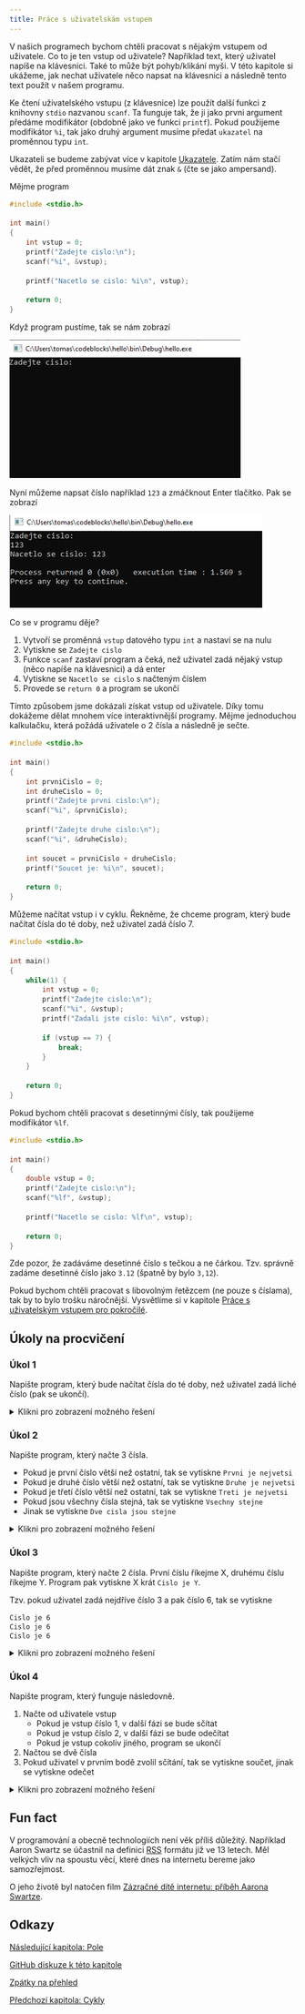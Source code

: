 ```yaml
---
title: Práce s uživatelskám vstupem
---
```

V našich programech bychom chtěli pracovat s nějakým vstupem od uživatele. Co to je ten vstup od uživatele? Například text, který uživatel napíše na klávesnici. Také to může být pohyb/klikání myši. V této kapitole si ukážeme, jak nechat uživatele něco napsat na klávesnici a následně tento text použít v našem programu.

Ke čtení uživatelského vstupu (z klávesnice) lze použít další funkci z knihovny `stdio` nazvanou `scanf`. Ta funguje tak, že ji jako prvni argument předáme modifikátor (obdobně jako ve funkci `printf`). Pokud použijeme modifikátor `%i`, tak jako druhý argument musíme předat `ukazatel` na proměnnou typu `int`.

Ukazateli se budeme zabývat více v kapitole [Ukazatele](./zaklady-ukazatele.md). Zatím nám stačí vědět, že před proměnnou musíme dát znak `&` (čte se jako ampersand).

Mějme program

```c
#include <stdio.h>

int main()
{
    int vstup = 0;
    printf("Zadejte cislo:\n");
    scanf("%i", &vstup);

    printf("Nacetlo se cislo: %i\n", vstup);

    return 0;
}
```

Když program pustíme, tak se nám zobrazí

![input](./obrazky/vstup/input.PNG)


Nyní můžeme napsat číslo například `123` a zmáčknout Enter tlačítko. Pak se zobrazí

![input](./obrazky/vstup/output.PNG)

Co se v programu děje?

1. Vytvoří se proměnná `vstup` datového typu `int` a nastaví se na nulu
1. Vytiskne se `Zadejte cislo`
1. Funkce `scanf` zastaví program a čeká, než uživatel zadá nějaký vstup (něco napíše na klávesnici) a dá enter
1. Vytiskne se `Nacetlo se cislo` s načteným číslem
1. Provede se `return 0` a program se ukončí

Tímto způsobem jsme dokázali získat vstup od uživatele. Díky tomu dokážeme dělat mnohem více interaktivnější programy. Mějme jednoduchou kalkulačku, která požádá uživatele o 2 čísla a následně je sečte.

```c
#include <stdio.h>

int main()
{
    int prvniCislo = 0;
    int druheCislo = 0;
    printf("Zadejte prvni cislo:\n");
    scanf("%i", &prvniCislo);

    printf("Zadejte druhe cislo:\n");
    scanf("%i", &druheCislo);

    int soucet = prvniCislo + druheCislo;
    printf("Soucet je: %i\n", soucet);

    return 0;
}
```

Můžeme načítat vstup i v cyklu. Řekněme, že chceme program, který bude načítat čísla do té doby, než uživatel zadá číslo 7.

```c
#include <stdio.h>

int main()
{
    while(1) {
        int vstup = 0;
        printf("Zadejte cislo:\n");
        scanf("%i", &vstup);
        printf("Zadali jste cislo: %i\n", vstup);

        if (vstup == 7) {
            break;
        }
    }

    return 0;
}
```

Pokud bychom chtěli pracovat s desetinnými čísly, tak použijeme modifikátor `%lf`.
```c
#include <stdio.h>

int main()
{
    double vstup = 0;
    printf("Zadejte cislo:\n");
    scanf("%lf", &vstup);

    printf("Nacetlo se cislo: %lf\n", vstup);

    return 0;
}
```

Zde pozor, že zadáváme desetinné číslo s tečkou a ne čárkou. Tzv. správně zadáme desetinné číslo jako `3.12` (špatně by bylo `3,12`).

Pokud bychom chtěli pracovat s libovolným řetězcem (ne pouze s číslama), tak by to bylo trošku náročnější. Vysvětlíme si v kapitole [Práce s uživatelským vstupem pro pokročilé](./pokrocile-vstup.md).



## Úkoly na procvičení
### Úkol 1
Napište program, který bude načítat čísla do té doby, než uživatel zadá liché číslo (pak se ukončí).


<details>
  <summary>Klikni pro zobrazení možného řešení</summary>

```c
#include <stdio.h>

int main()
{
    while(1) {
        int vstup = 0;
        printf("Zadejte cislo:\n");
        scanf("%i", &vstup);

        if (vstup % 2 == 1) {
            break;
        }

        printf("Zadali jste sude cislo. Zkuste to znovu\n");
    }

    return 0;
}
```
</details>


### Úkol 2
Napište program, který načte 3 čísla.
* Pokud je první číslo větší než ostatní, tak se vytiskne `Prvni je nejvetsi`
* Pokud je druhé číslo větší než ostatní, tak se vytiskne `Druhe je nejvetsi`
* Pokud je třetí číslo větší než ostatní, tak se vytiskne `Treti je nejvetsi`
* Pokud jsou všechny čísla stejná, tak se vytiskne `Vsechny stejne`
* Jinak se vytiskne `Dve cisla jsou stejne`


<details>
  <summary>Klikni pro zobrazení možného řešení</summary>

```c
#include <stdio.h>

int main()
{
    int prvniCislo = 0;
    int druheCislo = 0;
    int tretiCislo = 0;
    printf("Zadejte cislo:\n");
    scanf("%i", &prvniCislo);
    printf("Zadejte cislo:\n");
    scanf("%i", &druheCislo);
    printf("Zadejte cislo:\n");
    scanf("%i", &tretiCislo);

    if (prvniCislo > druheCislo && prvniCislo > tretiCislo) {
        printf("Prvni je nejvetsi\n");
    } else if (druheCislo > prvniCislo && druheCislo > tretiCislo) {
        printf("Druhe je nejvetsi\n");
    } else if (tretiCislo > druheCislo && tretiCislo > prvniCislo) {
        printf("Treti je nejvetsi\n");
    } else if (prvniCislo == druheCislo && prvniCislo == tretiCislo) {
        printf("Vsechny stejne\n");
    } else {
        printf("Dve cisla jsou stejne\n");
    }

    return 0;
}
```
</details>

### Úkol 3
Napište program, který načte 2 čísla. První číslu říkejme X, druhému číslu říkejme Y. Program pak vytiskne X krát `Cislo je Y`.

Tzv. pokud uživatel zadá nejdříve číslo 3 a pak číslo 6, tak se vytiskne

```
Cislo je 6
Cislo je 6
Cislo je 6
```


<details>
  <summary>Klikni pro zobrazení možného řešení</summary>

```c
#include <stdio.h>

int main()
{
    int prvniCislo = 0;
    int druheCislo = 0;
    printf("Zadejte cislo:\n");
    scanf("%i", &prvniCislo);
    printf("Zadejte cislo:\n");
    scanf("%i", &druheCislo);
    
    for (int i = 0; i < prvniCislo; i = i + 1) {
        printf("Cislo je %i\n", druheCislo);
    }

    return 0;
}
```
</details>


### Úkol 4
Napište program, který funguje následovně.
1. Načte od uživatele vstup
    * Pokud je vstup číslo 1, v další fázi se bude sčítat
    * Pokud je vstup číslo 2, v další fázi se bude odečítat
    * Pokud je vstup cokoliv jiného, program se ukončí
1. Načtou se dvě čísla
1. Pokud uživatel v prvním bodě zvolil sčítání, tak se vytiskne součet, jinak se vytiskne odečet



<details>
  <summary>Klikni pro zobrazení možného řešení</summary>

```c
#include <stdio.h>

int main()
{
    int rezim = 0;
    printf("Zadejte rezim\n");
    printf("    1: scitani\n");
    printf("    2: odecitani\n");
    printf("    ostatni: konec\n");
    scanf("%i", &rezim);

    if (rezim != 1 && rezim != 2) {
        return 0;
    }

    int prvniCislo = 0;
    int druheCislo = 0;
    printf("Zadejte prvni cislo:\n");
    scanf("%i", &prvniCislo);
    printf("Zadejte druhe cislo:\n");
    scanf("%i", &druheCislo);

    int vysledek = 0;
    if (rezim == 1) {
        vysledek = prvniCislo + druheCislo;
        printf("Soucet je: %i\n", vysledek);
    } else {
        vysledek = prvniCislo - druheCislo;
        printf("Odecet je: %i\n", vysledek);
    }

    return 0;
}
```
</details>


## Fun fact
V programování a obecně technologiích není věk příliš důležitý. Například Aaron Swartz se účastnil na definici [RSS](https://cs.wikipedia.org/wiki/RSS) formátu již ve 13 letech. Měl velkých vliv na spoustu věcí, které dnes na internetu bereme jako samozřejmost. 

O jeho životě byl natočen film [Zázračné dítě internetu: příběh Aarona Swartze](https://www.csfd.cz/film/361964-zazracne-dite-internetu-pribeh-aarona-swartze/prehled/).

## Odkazy
[Následující kapitola: Pole](./zaklady-pole.md)

[GitHub diskuze k této kapitole](https://github.com/tomasbruckner/c_lectures/discussions/11)

[Zpátky na přehled](./index.md)

[Předchozí kapitola: Cykly](./zaklady-cykly.md)


